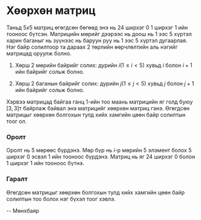 Хөөрхөн матриц
==============
Таньд $5х5$ матриц өгөгдсөн бөгөөд энэ нь $24$ ширхэг $0$ $1$ ширхэг $1$ ийн
тооноос бүтсэн. Матрицийн мөрийг дээрээс нь доош нь $1$ ээс $5$ хүртэл харин баганыг
нь зүүнээс нь баруун руу нь 1 ээс 5 хүртэл дугаарлая. Нэг байр солилтоор та
дараах 2 төрлийн өөрчлөлтийн аль нэгийг матрицад оруулж болно.

1. Хөрш 2 мөрийн байрийг солих: дурийн $i (1 ≤ i < 5)$ хувьд $i$ болон $i+1$ ийн байрийг сольж болно.

2. Хөрш 2 баганын байрийг солих: дурийн $j (1 ≤ j < 5)$ хувьд $j$ болон $j+1$ ийн байрийг сольж болно.

Хэрвээ матрицад байгаа ганц $1$-ийн тоо маань матрицийн яг голд буюу $[3,3]$т
байрлаж байвал энэ матрицийг хөөрхөн матриц гэнэ. Өгөгдсөн матрицыг хөөрхөн
болгохын тулд хийх хамгийн цөөн байр солилтын тоог ол.


### Оролт
Оролт нь 5 мөрөөс бүрдэнэ. Мөр бүр нь $i$-р мөрийн 5 элэмент болох 5 ширхэг $0$ эсвэл $1$ ийн тооноос бүрдэнэ. Матриц нь яг 24 ширхэг $0$ болон 1 ширхэг $1$ ийн тооноос бүтнэ.


### Гаралт
Өгөгдсөн матрицыг хөөрхөн болгохын тулд хийх хамгийн цөөн байр солилтын тоо болох нэг бүхэл тоог хэвлэ.

-- Мөнхбаяр
